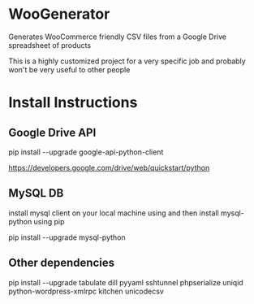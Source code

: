 # WooGenerator
Generates WooCommerce friendly CSV files from a Google Drive spreadsheet of products

This is a highly customized project for a very specific job and probably won't be very useful to other people

Install Instructions
====================

Google Drive API
----------------

pip install --upgrade google-api-python-client

https://developers.google.com/drive/web/quickstart/python

MySQL DB
--------

install mysql client on your local machine using  and then install mysql-python using pip

pip install --upgrade mysql-python


Other dependencies
------------------

pip install --upgrade tabulate dill pyyaml sshtunnel phpserialize uniqid python-wordpress-xmlrpc kitchen unicodecsv
